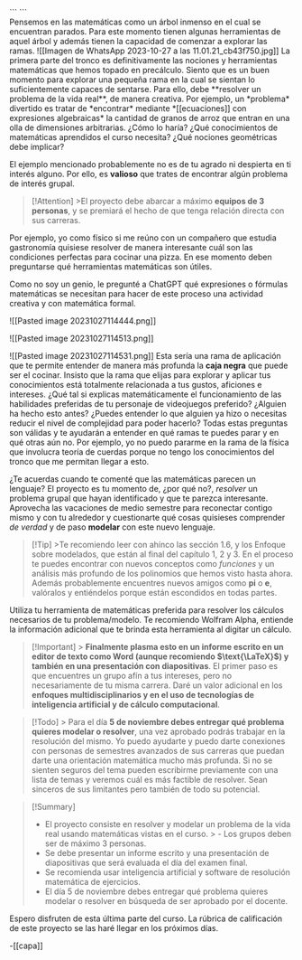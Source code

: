 <div class="hidden-code">
```
<script>
MathJax = {
   tex: {
    tags: 'ams'
  },
    chtml: {
        scale: 1.3
},
    svg: {
         scale: 1.3
    }
 };
</script>
``` </div>
Pensemos en las matemáticas como un árbol inmenso en el cual se encuentran parados. Para este momento tienen algunas herramientas de aquel árbol y además tienen la capacidad de comenzar a explorar las ramas.
![[Imagen de WhatsApp 2023-10-27 a las 11.01.21_cb43f750.jpg]]
La primera parte del tronco es definitivamente las nociones y herramientas matemáticas que hemos topado en precálculo. Siento que es un buen momento para explorar una pequeña rama en la cual se sientan lo suficientemente capaces de sentarse. Para ello, debe **resolver un problema de la vida real**, de manera creativa. Por ejemplo, un *problema* divertido es tratar de  *encontrar* mediante *[[ecuaciones]] con expresiones algebraicas* la cantidad de granos de arroz que entran en una olla de dimensiones arbitrarias. ¿Cómo lo haría? ¿Qué conocimientos de matemáticas aprendidos el curso necesita? ¿Qué nociones geométricas debe implicar?


El ejemplo mencionado probablemente no es de tu agrado ni despierta en ti interés alguno. Por ello, es **valioso** que trates de encontrar algún problema de interés grupal. 



> [!Attention] >El proyecto debe abarcar  a máximo **equipos de 3 personas**, y se premiará el hecho de que tenga relación directa con sus carreras.


Por ejemplo, yo como físico si me reúno con un compañero que estudia gastronomía quisiese resolver de manera interesante cuál son las condiciones perfectas para cocinar una pizza. En ese momento deben preguntarse qué herramientas matemáticas son útiles. 


Como no soy un genio, le pregunté a ChatGPT qué expresiones o fórmulas matemáticas se necesitan para hacer de este proceso una actividad creativa y con matemática formal. 

![[Pasted image 20231027114444.png]]

![[Pasted image 20231027114513.png]]

![[Pasted image 20231027114531.png]]
Esta sería una rama de aplicación que te permite entender de manera más profunda la **caja negra** que puede ser el cocinar. Insisto que la rama que elijas para explorar y aplicar tus conocimientos está totalmente relacionada a tus gustos, aficiones e intereses. ¿Qué tal si explicas matemáticamente el funcionamiento de las habilidades preferidas de tu personaje de videojuegos preferido? ¿Alguien ha hecho esto antes? ¿Puedes entender lo que alguien ya hizo o necesitas reducir el nivel de complejidad para poder hacerlo? Todas estas preguntas son válidas y te ayudarán a entender en qué ramas te puedes parar y en qué otras aún no. Por ejemplo, yo no puedo pararme en la rama de la física que involucra teoría de cuerdas porque no tengo los conocimientos del tronco que me permitan llegar a esto.


¿Te acuerdas cuando te comenté que las matemáticas parecen un lenguaje? El proyecto es tu momento de, ¿por qué no?, *resolver* un problema grupal que hayan identificado y que te parezca interesante. Aprovecha las vacaciones de medio semestre para reconectar contigo mismo y con tu alrededor y cuestionarte qué cosas quisieses comprender *de verdad* y de paso **modelar** con este nuevo lenguaje.


> [!Tip] >Te recomiendo leer con ahínco las sección 1.6, y los Enfoque sobre modelados, que están al final del capítulo 1, 2 y 3. En el proceso te puedes encontrar con nuevos conceptos como *funciones* y un análisis más profundo de los polinomios que hemos visto hasta ahora. Además probablemente encuentres nuevos amigos como **pi** o **e**, valóralos y entiéndelos porque están escondidos en todas partes.


Utiliza tu herramienta de matemáticas preferida para resolver los cálculos necesarios de tu problema/modelo. Te recomiendo Wolfram Alpha, entiende la información adicional que te brinda esta herramienta al digitar un cálculo. 


> [!Important] > **Finalmente plasma esto en un informe escrito en un editor de texto como Word (aunque recomiendo $\text{\LaTeX}$) y también en una presentación con diapositivas**. El primer paso es que encuentres un grupo afín a tus intereses, pero no necesariamente de tu misma carrera. Daré un valor adicional en los **enfoques multidisciplinarios y en el uso de tecnologías de inteligencia artificial y de cálculo computacional**.  

> [!Todo] > Para el día **5 de noviembre debes entregar qué problema quieres modelar o resolver**, una vez aprobado podrás trabajar en la resolución del mismo. Yo puedo ayudarte y puedo darte conexiones con personas de semestres avanzados de sus carreras que puedan darte una orientación matemática mucho más profunda.  Si no se sienten seguros del tema pueden escribirme previamente con una lista de temas y veremos cuál es más factible de resolver. Sean sinceros de sus limitantes pero también de todo su potencial.

> [!Summary] 
> 
> - El proyecto consiste en resolver y modelar un problema de la vida real usando matemáticas vistas en el curso. > - Los grupos deben ser de máximo 3 personas.
> - Se debe presentar un informe escrito y una presentación de diapositivas que será evaluada el día del examen final.
> - Se recomienda usar inteligencia artificial y software de resolución matemática de ejercicios.
> - El día 5 de noviembre debes entregar qué problema quieres modelar o resolver en búsqueda de ser aprobado por el docente.

Espero disfruten de esta última parte del curso. La rúbrica de calificación de este proyecto se las haré llegar en los próximos días.


-[[capa]]